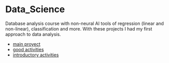 # Data_Science

Database analysis course with non-neural AI tools of regression (linear and non-linear), classification and more.
With these projects I had my first approach to data analysis.

- [main proyect](./data%20science%20fundations%202/Proyect%20Biodiversity%20in%20National%20Parks/)
- [good activities](./data%20science%20fundations%202/)
- [introductory activities](./data%20science%20fundations%201/)
